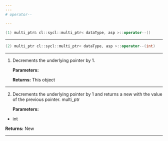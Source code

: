 ```yaml
---
---
# operator--

---
```


```cpp
(1) multi_ptr& cl::sycl::multi_ptr< dataType, asp >::operator--()
```

---

```cpp
(2) multi_ptr cl::sycl::multi_ptr< dataType, asp >::operator--(int)
```

---

1. Decrements the underlying pointer by 1. 

   **Parameters:**

   **Returns:** This object 

---

2. Decrements the underlying pointer by 1 and returns a new  with the value of the previous pointer. multi_ptr

   **Parameters:**

  * int 

   

   **Returns:** New 

---

